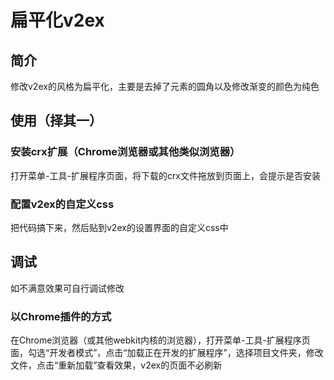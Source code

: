 # 扁平化v2ex

## 简介

修改v2ex的风格为扁平化，主要是去掉了元素的圆角以及修改渐变的颜色为纯色

## 使用（择其一）

### 安装crx扩展（Chrome浏览器或其他类似浏览器）

打开菜单-工具-扩展程序页面，将下载的crx文件拖放到页面上，会提示是否安装

### 配置v2ex的自定义css

把代码搞下来，然后贴到v2ex的设置界面的自定义css中

## 调试

如不满意效果可自行调试修改

### 以Chrome插件的方式

在Chrome浏览器（或其他webkit内核的浏览器），打开菜单-工具-扩展程序页面，勾选“开发者模式”，点击“加载正在开发的扩展程序”，选择项目文件夹，修改文件，点击“重新加载”查看效果，v2ex的页面不必刷新